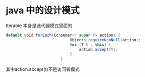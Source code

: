 # java 中的设计模式

Iterable 本身是迭代器模式里面的    

```java
default void forEach(Consumer<? super T> action) {
                            Objects.requireNonNull(action);
                            for (T t : this) {
                                action.accept(t);
                            }
                        }
```
其中action.accept(t)不是访问者模式
